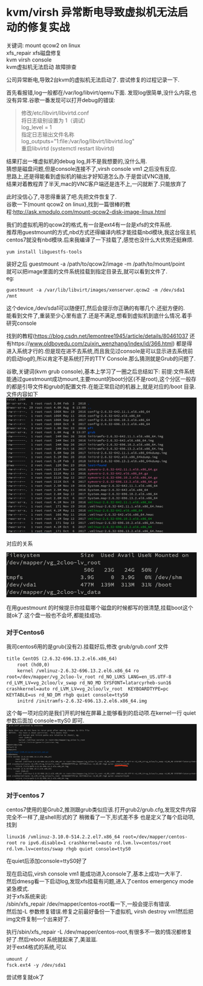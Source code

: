 # kvm/virsh 异常断电导致虚拟机无法启动的修复实战
关键词:
mount qcow2 on linux  
xfs_repair  xfs磁盘修复  
kvm virsh console  
kvm虚拟机无法启动 故障排查 


公司异常断电,导致2台kvm的虚拟机无法启动了.
尝试修复的过程记录一下.

首先看报错,log一般都在/var/log/libvirt/qemu下面.
发现log很简单,没什么内容,也没有异常.谷歌一番发现可以打开debug的错误:
>修改/etc/libvirt/libvirtd.conf  
>将日志级别设置为 1（调试）  
>log_level = 1  
>指定日志输出文件名称  
>log_outputs="1:file:/var/log/libvirt/libvirtd.log"  
>重启libvirtd (systemctl restart libvirtd)  

结果打出一堆虚拟机的debug log,并不是我想要的,没什么用.  
猜想是磁盘问题,但是console连接不了,virsh console vm1 之后没有反应.  
思路上,还是得能看到虚拟机的输出才好知道怎么办.于是尝试VNC连接,  
结果对着教程弄了半天,mac的VNC客户端还是连不上,一闪就断了.只能放弃了  

此时没信心了,寻思得重装了吧.先把文件恢复了.  
谷歌一下(mount qcow2 on linux),找到一篇很棒的教程:http://ask.xmodulo.com/mount-qcow2-disk-image-linux.html  

我们的虚拟机用的qcow2的格式,有一台是ext4有一台是xfs的文件系统.  
推荐用guestmount的方式,nbd方式还得编译内核才能挂载nbd模块,我这台宿主机centos7就没有nbd模块.后来我编译了一下挂载了,感觉也没什么大优势还挺麻烦.  

```
yum install libguestfs-tools
```

装好之后 guestmount -a /path/to/qcow2/image -m <device> /path/to/mount/point  
就可以把image里面的文件系统挂载到指定目录去,就可以看到文件了.  
eg:  
```
guestmount -a /var/lib/libvirt/images/xenserver.qcow2 -m /dev/sda1 /mnt
```

这个device,/dev/sda1可以随便打,然后会提示你正确的有哪几个.还挺方便的.  
能看到文件了,重装至少心里有底了.还是不满足,想看到虚拟机到底什么情况.着手研究console  

找到的教程(https://blog.csdn.net/lemontree1945/article/details/80461037 还有https://www.oldboyedu.com/zuixin_wenzhang/index/id/366.html) 都是得进入系统才行的.但是现在进不去系统,而且我见过console是可以显示进去系统前的启动log的,所以肯定不是系统打开的TTY Console.那么猜测就是Grub的问题了.    

谷歌,关键词(kvm grub console),基本上学习了一圈之后总结如下:
前提:文件系统能通过guestmount成功mount,主要mount的boot分区(不是root),这个分区一般存的都是引导文件和grub的配置文件.在能正常启动的机器上,就是对应的/boot 目录.文件内容如下  
![](media/15652431791895/15652448513923.jpg)  

对应的关系  

![](media/15652431791895/15652449131835.jpg)  

在用guestmount 的时候提示你挂载哪个磁盘的时候都写的很清楚,挂载boot这个就ok了.这个盘一般也不会坏,都能挂成功.  

### 对于Centos6
我司centos6用的是grub(没有2).挂载好后,修改 grub/grub.conf 文件
```
title CentOS (2.6.32-696.13.2.el6.x86_64)
	root (hd0,0)
	kernel /vmlinuz-2.6.32-696.13.2.el6.x86_64 ro root=/dev/mapper/vg_2cloo-lv_root rd_NO_LUKS LANG=en_US.UTF-8 rd_LVM_LV=vg_2cloo/lv_swap rd_NO_MD SYSFONT=latarcyrheb-sun16 crashkernel=auto rd_LVM_LV=vg_2cloo/lv_root  KEYBOARDTYPE=pc KEYTABLE=us rd_NO_DM rhgb quiet console=ttyS0
	initrd /initramfs-2.6.32-696.13.2.el6.x86_64.img
```

这个每一项对应的是我们开机时候在屏幕上能够看到的启动项.在kernel一行 quiet参数后面加 console=ttyS0 
即可.![](media/15652431791895/15652451533364.jpg)

### 对于centos 7
centos7使用的是Grub2,推测跟grub类似应该.打开grub2/grub.cfg,发现文件内容完全不一样了,是shell形式的了
稍微看了一下,形式差不多 也是定义了每个启动项,找到  

``` 
linux16 /vmlinuz-3.10.0-514.2.2.el7.x86_64 root=/dev/mapper/centos-root ro ipv6.disable=1 crashkernel=auto rd.lvm.lv=centos/root rd.lvm.lv=centos/swap rhgb quiet console=ttyS0
```  

在quiet后添加console=ttyS0好了  

现在启动后,virsh console vm1 能成功进入console了,基本上成功一大半了.  
然后dmesg看一下启动log,发现xfs挂载有问题,进入了centos emergency mode紧急模式.  
对于xfs系统来说:  
/sbin/xfs_repair /dev/mapper/centos-root看一下,一般会提示有错误.  
然后加-L 参数修复错误.修复之前最好备份一下虚拟机, virsh destroy vm1然后把img文件复制一个出来好了.  

执行/sbin/xfs_repair -L /dev/mapper/centos-root,有很多不一致的情况都修复好了.然后reboot 系统就起来了,美滋滋.  
对于ext4格式的系统,可以  
```
umount /
fsck.ext4 -y /dev/sda1
```
尝试修复就ok了  
